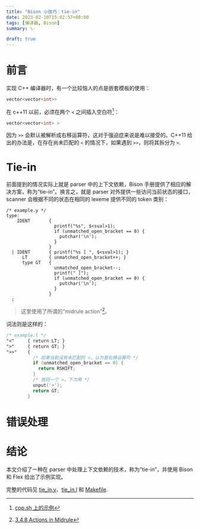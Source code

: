 ```yaml
---
title: "Bison 小技巧：tie-in"
date: 2023-02-10T15:02:57+08:00
tags: [编译器, Bison]
summary: \-

draft: true
---
```


# 前言

实现 C++ 编译器时，有一个比较恼人的点是嵌套模板的使用：

```c++
vector<vector<int>>
```

在 c++11 以前，必须在两个 `<` 之间插入空白符[^c++-nested-template-before-11]：

[^c++-nested-template-before-11]: [cpp.sh 上的示例](https://cpp.sh/?source=%23include+%3Ciostream%3E%0A%0Astruct+S+%7B%0A++++void+f()+%7B%0A++++++++this()%3B%0A++++%7D%0A++++%0A++++void+operator()()+const+%7B%0A++++++++std%3A%3Acout+%3C%3C+%22aha%22+%3C%3C+std%3A%3Aendl%3B%0A++++%7D%0A%7D%3B%0A%0Aint+main()+%7B%0A++++S+s%3B%0A++++s.f()%3B%0A%7D)

```c++
vector<vector<int> >
```

因为 `>>` 会默认被解析成右移运算符，这对于强迫症来说是难以接受的。C++11 给出的办法是，在存在尚未匹配的 `<` 的情况下，如果遇到 `>>`，则将其拆分为 `>`.

# Tie-in

前面提到的情况实际上就是 parser 中的上下文依赖，Bison 手册提供了相应的解决方案，称为“tie-in”。换言之，就是 parser 对外提供一些访问当前状态的接口，scanner 会根据不同的状态在相同的 lexeme 提供不同的 token 类别：

```bison
/* example.y */
type:
    IDENT       {
                  printf("%s", $<sval>1);
                  if (unmatched_open_bracket == 0) {
                    putchar('\n');
                  }
                }
  | IDENT       { printf("%s [ ", $<sval>1); }
      LT        { unmatched_open_bracket++; }
      type GT   {
                  unmatched_open_bracket--;
                  printf(" ]");
                  if (unmatched_open_bracket == 0) {
                    putchar('\n');
                  }
                }
  ;
```

> 这里使用了所谓的“midrule action”[^bison-midrule-actions]。

[^bison-midrule-actions]: [3.4.8 Actions in Midrule](https://www.gnu.org/software/bison/manual/bison.html#Midrule-Actions)

词法则是这样的：

```flex
/* example.l */
"<"     { return LT; }
">"     { return GT; }
">>"    {
          /* 如果当前没有未匹配的 <，认为是右移运算符 */
          if (unmatched_open_bracket == 0) {
            return RSHIFT;
          }
          /* 放回一个 >，下次用 */
          unput('>');
          return GT;
        }
```

# 错误处理


# 结论

本文介绍了一种在 parser 中处理上下文依赖的技术，称为“tie-in”，并使用 Bison 和 Flex 给出了示例实现。

完整的代码见 [tie_in.y](./code/tie_in.y)、[tie_in.l](./code/tie_in.l) 和 [Makefile](./code/Makefile).

